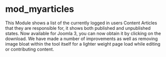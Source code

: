 # mod_myarticles
This Module shows a list of the currently logged in users Content Articles that they are responsible for, it shows both published and unpublished states. Now available for Joomla 3, you can now obtain it by clicking on the download. We have made a number of improvements as well as removing image bloat within the tool itself for a lighter weight page load while editing or contributing content.

